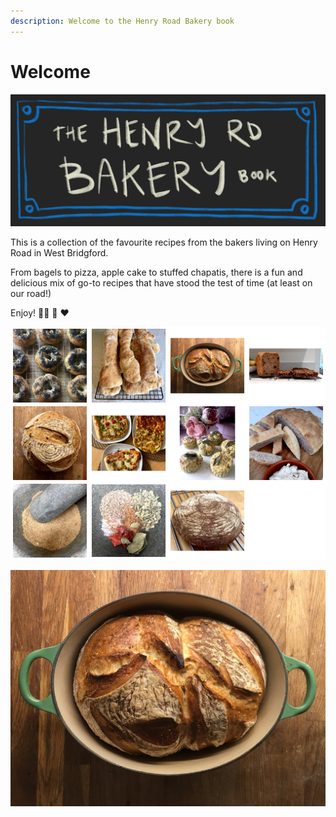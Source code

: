 ```yaml
---
description: Welcome to the Henry Road Bakery book
---
```


# Welcome

![](.gitbook/assets/00-henry-rd-bakery.png)

This is a collection of the favourite recipes from the bakers living on Henry Road in West Bridgford.

From bagels to pizza, apple cake to stuffed chapatis, there is a fun and delicious mix of go-to recipes that have stood the test of time \(at least on our road!\)

Enjoy! 🍕🍞 🍩 ❤ 

![](.gitbook/assets/montage.PNG)

![White sourdough bread, baked in Dutch Oven \(ds\)](.gitbook/assets/cover-bread.jpg)


